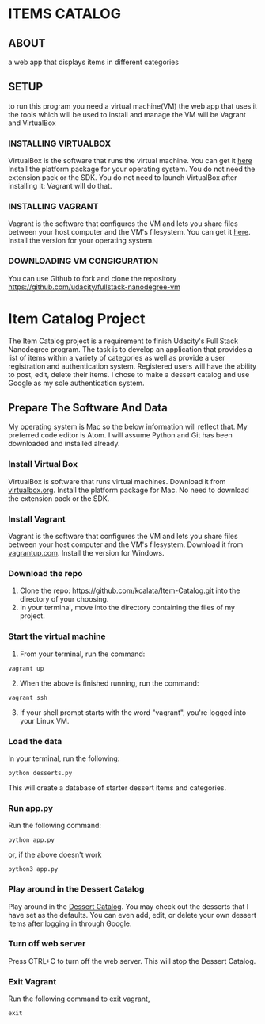 # ITEMS CATALOG

## ABOUT
a web app that displays items in different categories

## SETUP
to run this program you need a virtual machine(VM)
the web app that uses it
the tools which will be used to install and manage the VM will be Vagrant and VirtualBox
### INSTALLING VIRTUALBOX
VirtualBox is the software that runs the virtual machine. You can get it [here](https://www.virtualbox.org/wiki/Download_Old_Builds_5_1)
Install the platform package for your operating system. You do not need the extension pack or the SDK.
You do not need to launch VirtualBox after installing it: Vagrant will do that.

### INSTALLING VAGRANT
Vagrant is the software that configures the VM and lets you share files between your host computer and
the VM's filesystem. You can get it [here](https://www.vagrantup.com/downloads.html). Install the version for your operating system.

### DOWNLOADING VM CONGIGURATION
You can use Github to fork and clone the repository https://github.com/udacity/fullstack-nanodegree-vm

# Item Catalog Project
The Item Catalog project is a requirement to finish Udacity's Full Stack Nanodegree program. The task is to develop an application that provides a list of items within a variety of categories as well as provide a user registration and authentication system. Registered users will have the ability to post, edit, delete their items. I chose to make a dessert catalog and use Google as my sole authentication system.

## Prepare The Software And Data
My operating system is Mac so the below information will reflect that. My preferred code editor is Atom. I will assume Python and Git has been downloaded and installed already.
 
### Install Virtual Box
VirtualBox is software that runs virtual machines. Download it from [virtualbox.org](https://www.virtualbox.org/wiki/Downloads). Install the platform package for Mac. No need to download the extension pack or the SDK.

### Install Vagrant
Vagrant is the software that configures the VM and lets you share files between your host computer and the VM's filesystem. Download it from [vagrantup.com](https://www.vagrantup.com/downloads.html). Install the version for Windows.

### Download the repo
1. Clone the repo: https://github.com/kcalata/Item-Catalog.git into the directory of your choosing.
2. In your terminal, move into the directory containing the files of my project.

### Start the virtual machine
1. From your terminal, run the command:
```
vagrant up
```
2. When the above is finished running, run the command:
```
vagrant ssh
```
3. If your shell prompt starts with the word "vagrant", you're logged into your Linux VM.

### Load the data
In your terminal, run the following:
```
python desserts.py
```
This will create a database of starter dessert items and categories.

 ### Run app.py
 Run the following command:
 ```
 python app.py
 ```
 or, if the above doesn't work
 ```
 python3 app.py
 ```
 
 ### Play around in the Dessert Catalog
 Play around in the [Dessert Catalog](http://localhost:8000/catalog).
 You may check out the desserts that I have set as the defaults. You can even add, edit, or delete your own dessert items after logging in through Google.
 
 ### Turn off web server
 Press CTRL+C to turn off the web server. This will stop the Dessert Catalog.
 
 ### Exit Vagrant
 Run the following command to exit vagrant,
 ```
 exit
 ```
